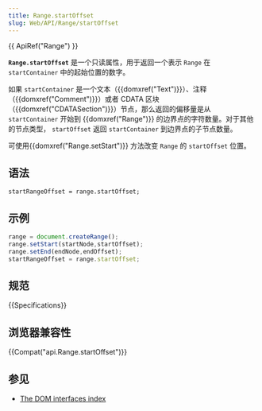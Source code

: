 ```yaml
---
title: Range.startOffset
slug: Web/API/Range/startOffset
---
```

{{ ApiRef("Range") }}

**`Range.startOffset`** 是一个只读属性，用于返回一个表示 `Range` 在 `startContainer` 中的起始位置的数字。

如果 `startContainer` 是一个文本（{{domxref("Text")}}）、注释（{{domxref("Comment")}}）或者 CDATA 区块（{{domxref("CDATASection")}}）节点，那么返回的偏移量是从 `startContainer` 开始到 {{domxref("Range")}} 的边界点的字符数量。对于其他的节点类型， `startOffset` 返回 `startContainer` 到边界点的子节点数量。

可使用{{domxref("Range.setStart")}} 方法改变 `Range` 的 `startOffset` 位置。

## 语法

```
startRangeOffset = range.startOffset;
```

## 示例

```js
range = document.createRange();
range.setStart(startNode,startOffset);
range.setEnd(endNode,endOffset);
startRangeOffset = range.startOffset;
```

## 规范

{{Specifications}}

## 浏览器兼容性

{{Compat("api.Range.startOffset")}}

## 参见

- [The DOM interfaces index](/zh-CN/docs/DOM/DOM_Reference)
